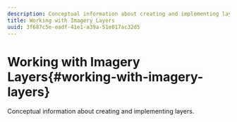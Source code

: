 ```yaml
---
description: Conceptual information about creating and implementing layers.
title: Working with Imagery Layers
uuid: 3f687c5e-eadf-41e1-a39a-51e017ac32d5
---
```


# Working with Imagery Layers{#working-with-imagery-layers}

Conceptual information about creating and implementing layers.

